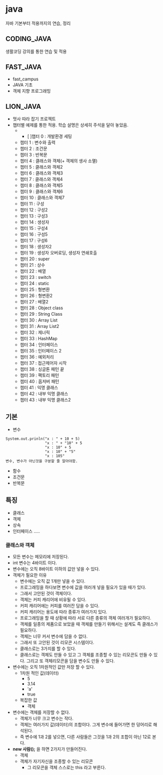 # java
자바 기본부터 적용까지의 연습, 정리

## CODING_JAVA
생활코딩 강의를 통한 연습 및 적용

## FAST_JAVA
- fast_campus
- JAVA 기초
- 객체 지향 프로그래밍

## LION_JAVA
- 멋사 따라 잡기 프로젝트
- 챕터별 예제를 통한 적용. 학습 설명은 상세히 주석을 달아 놓았음.
  - - [ ]챕터 0 : 개발환경 세팅
  - 챕터 1 : 변수와 출력
  - 챕터 2 : 조건문
  - 챕터 3 : 반복문
  - 챕터 4 : 클래스와 객체(+ 객체의 생사 소멸)
  - 챕터 5 : 클래스와 객체2
  - 챕터 6 : 클래스와 객체3
  - 챕터 7 : 클래스와 객체4
  - 챕터 8 : 클래스와 객체5
  - 챕터 9 : 클래스와 객체6
  - 챕터 10 : 클래스와 객체7
  - 챕터 11 : 구성
  - 챕터 12 : 구성2
  - 챕터 13 : 구성3
  - 챕터 14 : 생성자
  - 챕터 15 : 구성4
  - 챕터 16 : 구성5
  - 챕터 17 : 구성6
  - 챕터 18 : 생성자2
  - 챕터 19 : 생성자 오버로딩, 생성자 연쇄호출
  - 챕터 20 : super
  - 챕터 21 : 상수
  - 챕터 22 : 배열
  - 챕터 23 : switch
  - 챕터 24 : static
  - 챕터 25 : 형변환
  - 챕터 26 : 형변환2
  - 챕터 27 : 배열2
  - 챕터 28 : Object class
  - 챕터 29 : String Class
  - 챕터 30 : Array List
  - 챕터 31 : Array List2
  - 챕터 32 : 제너릭
  - 챕터 33 : HashMap
  - 챕터 34 : 인터페이스
  - 챕터 35 : 인터페이스 2
  - 챕터 36 : 예외처리
  - 챕터 37 : 접근제어자 시작
  - 챕터 38 : 싱글톤 패턴 끝
  - 챕터 39 : 팩토리 패턴
  - 챕터 40 : 옵저버 패턴
  - 챕터 41 : 익명 클래스
  - 챕터 42 : 내부 익명 클래스
  - 챕터 43 : 내부 익명 클래스2
  
## 기본
- 변수
```
System.out.prinln("x : " + 10 + 5)
                  "x : " + "10" + 5
                  "x : 10" + 5
                  "x : 10" + "5"
                  "x : 105"
변수, 변수가 아닌것을 구분할 줄 알아야함.
```


- 함수
- 조건문
- 반복문
## 특징
- 클래스
- 객체
- 상속
- 인터페이스 .....

### 클래스와 객체
- 모든 변수는 메모리에 저장된다.
- int 변수는 4바이트 이다.
- 변수에는 오직 8바이트 이하의 값만 넣을 수 있다.
- 객체가 필요한 이유
  - 변수에는 오직 값 1개만 넣을 수 있다.
  - 프로그래밍을 하다보면 변수에 값을 여러개 넣을 필요가 있을 때가 있다.
  - 그래서 고안된 것이 객체이다.
  - 객체는 커피 캐리어에 비유될 수 있다.
  - 커피 캐리어에는 커피를 여러잔 담을 수 있다.
  - 커피 캐리어는 용도에 따라 종류가 여러가지 있다.
  - 프로그래밍을 할 때 상황에 따라 서로 다른 종류의 객체 여러개가 필요하다.
  - 객체를 일종의 제품으로 보았을 때 객체를 만들기 위해서는 설계도 즉 클래스가 필요하다.
  - 객체는 너무 커서 변수에 담을 수 없다.
  - 그래서 또 고안된 것이 리모콘 시스템이다.
  - 클래스로는 3가지를 할 수 있다.
  - 클래스로는 객체도 만들 수 있고 그 객체를 조종할 수 있는 리모콘도 만들 수 있다. 그리고 또 객체리모콘을 담을 변수도 만들 수 있다.
- 변수에는 오직 1차원적인 값만 저장 할 수 있다.
  - 1차원 적인 값(데이터)
    - 5
    - 3.14
    - 'a'
    - true
  - 복잡한 값
    - 객체
- 변수에는 객체를 저장할 수 없다.
  - 객체가 너무 크고 변수는 작다.
  - 객체는 여러가지 값(데이터)의 조합이다. 그게 변수에 들어가면 한 덩어리로 해석된다.
  - 즉 변수에 1과 2를 넣으면, 다른 사람들은 그것을 1과 2의 조합이 아닌 12로 본다.
- **new 사람();** 을 하면 2가지가 만들어진다.
  - 객체
  - 객체가 자기자신을 조종할 수 있는 리모콘
    - 그 리모콘을 객체 스스로는 this 라고 부른다.
